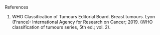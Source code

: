 References
1. WHO Classification of Tumours Editorial Board. Breast tumours. Lyon (France): International Agency for Research on Cancer; 2019. (WHO classification of tumours series, 5th ed.; vol. 2).
